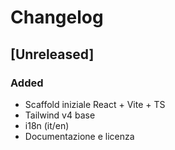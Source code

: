 <!-- CHANGELOG.md -->
# Changelog

## [Unreleased]
### Added
- Scaffold iniziale React + Vite + TS
- Tailwind v4 base
- i18n (it/en)
- Documentazione e licenza
